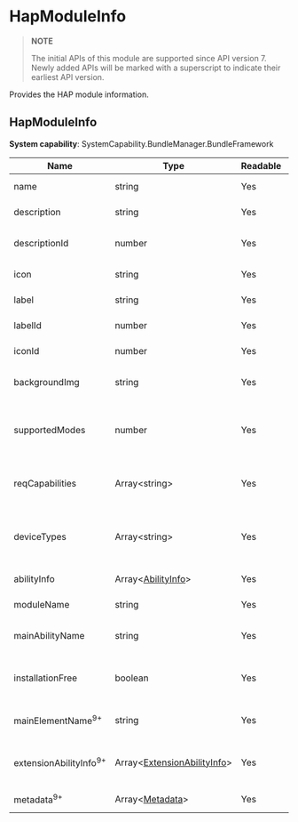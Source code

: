 # HapModuleInfo



> **NOTE**
>
> The initial APIs of this module are supported since API version 7. Newly added APIs will be marked with a superscript to indicate their earliest API version.



Provides the HAP module information.

## HapModuleInfo

**System capability**: SystemCapability.BundleManager.BundleFramework



| Name                             | Type                                                        | Readable| Writable| Description                |
| --------------------------------- | ------------------------------------------------------------ | ---- | ---- | -------------------- |
| name                              | string                                                       | Yes  | No  | Module name.            |
| description                       | string                                                       | Yes  | No  | Module description.        |
| descriptionId                     | number                                                       | Yes  | No  | Module description ID.          |
| icon                              | string                                                       | Yes  | No  | Module icon.            |
| label                             | string                                                       | Yes  | No  | Module label.            |
| labelId                           | number                                                       | Yes  | No  | Module label ID.          |
| iconId                            | number                                                       | Yes  | No  | Module icon ID.          |
| backgroundImg                     | string                                                       | Yes  | No  | Module background image.        |
| supportedModes                    | number                                                       | Yes  | No  | Running modes supported by the module.      |
| reqCapabilities                   | Array\<string>                                               | Yes  | No  | Capabilities required for module running.  |
| deviceTypes                       | Array\<string>                                               | Yes  | No  | Device types supported by the module.  |
| abilityInfo                       | Array\<[AbilityInfo](js-apis-bundle-AbilityInfo.md)>         | Yes  | No  | Ability information.         |
| moduleName                        | string                                                       | Yes  | No  | Module name.              |
| mainAbilityName                   | string                                                       | Yes  | No  | Name of the main ability.     |
| installationFree                  | boolean                                                      | Yes  | No  | Whether installation-free is supported.      |
| mainElementName<sup>9+</sup>      | string                                                       | Yes  | No  | Information about the main ability.     |
| extensionAbilityInfo<sup>9+</sup> | Array\<[ExtensionAbilityInfo](js-apis-bundle-ExtensionAbilityInfo.md)> | Yes  | No  | Information about the Extension ability.|
| metadata<sup>9+</sup>             | Array\<[Metadata](js-apis-bundle-Metadata.md)>               | Yes  | No  | Metadata of the ability.     |
